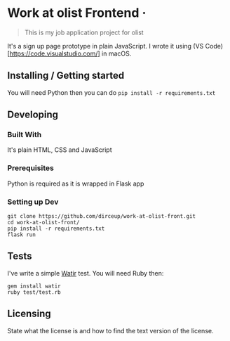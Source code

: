 # Work at olist Frontend &middot;
> This is my job application project for olist

It's a sign up page prototype in plain JavaScript.
I wrote it using (VS Code)[https://code.visualstudio.com/] in macOS.

## Installing / Getting started

You will need Python then you can do
`pip install -r requirements.txt`

## Developing

### Built With
It's plain HTML, CSS and JavaScript

### Prerequisites
Python is required as it is wrapped in Flask app

### Setting up Dev

```shell
git clone https://github.com/dirceup/work-at-olist-front.git
cd work-at-olist-front/
pip install -r requirements.txt
flask run
```

## Tests

I've write a simple [Watir](http://watir.com/) test. You will need Ruby then:

```shell
gem install watir
ruby test/test.rb
```

## Licensing

State what the license is and how to find the text version of the license.
